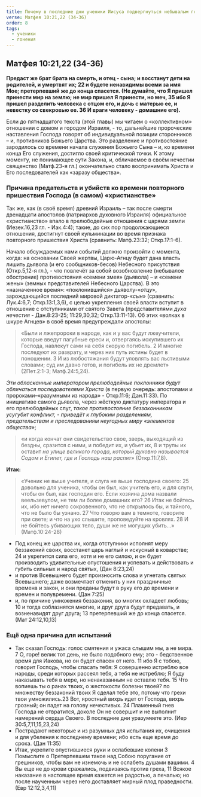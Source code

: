 ```yaml
---
title: Почему в последние дни ученики Иисуса подвергнуться небывалым гонениям?
verse: Матфея 10:21,22 (34-36)
order: 8
tags:
  - ученики
  - гонения
---
```


## Матфея 10:21,22 (34-36)

**Предаст же брат брата на смерть, и отец - сына; и восстанут дети на родителей, и умертвят их; 22 и будете ненавидимы всеми за имя Мое; претерпевший же до конца спасется. (Не думайте, что Я пришел принести мир на землю; не мир пришел Я принести, но меч, 35 ибо Я пришел разделить человека с отцом его, и дочь с матерью ее, и невестку со свекровью ее. 36 И враги человеку - домашние его).** 

Если до пятнадцатого текста (этой главы) мы читаем о «коллективном» отношении с домом и городом Израиля, - то, дальнейшие пророческие наставления Господа говорят об индивидуальной позиции сторонников – и, противников Божьего Царства. Это разделение и противостояние зародилось со времени начала служения Божьего Сына – и, ко времени конца Его служения, достигло своей критической точки. К этому моменту, не понимающее сути Закона, и, обличаемое в своём нечестии священство (Матф.23-я гл.) окончательно стало воспринимать Христа и Его последователей как «заразу общества».

### Причина предательств и убийств ко времени повторного пришествия Господа (в самом) «христианстве»
 
Так же, как (в своё время) древний Израиль – так после смерти двенадцати апостолов (патриархов духовного Израиля) официальное «христианство» впало в прелюбодейные отношения с царями земли (Иезек.16,23 гл. - Иак.4:4); такие, до сих пор продолжающиеся отношения, достигнут своей кульминации во время признака повторного пришествия Христа (сравнить: Матф.23:32; Откр.17:1-6).

Начало обсуждаемых нами событий должно произойти с момента, когда: на основании Своей жертвы, Царю-Агнцу будет дана власть лишить дьявола (и его сообщников-бесов) Небесного присутствия (Откр.5,12-я гл.), - что повлечёт за собой возобновление (небывалое обострение) противостояния «семени змея» (дьявола) – и «семени жены» (земных представителей Небесного Царства). В это «назначенное время»: «поклонившийся» дьяволу-«*отцу*», зарождающийся последний мировой диктатор-«*сын*» (сравнить: Лук.4:6,7; Откр.13:1,3,6), с целью укрепления своей власти вступит в отношение с отступниками от святого Завета (представителями  *духа нечестия* - Дан.8:23-25; 11:29,30,32; Откр.13:11-13). Об этих «волках в шкуре Агнцев» в своё время предупреждали апостолы: 

>«Были и лжепророки в народе, как и у вас будут лжеучители, которые введут пагубные ереси и, отвергаясь искупившего их Господа, навлекут сами на себя скорую погибель. 2 И многие последуют их разврату, и через них путь истины будет в поношении. 3 И из любостяжания будут уловлять вас льстивыми словами; суд им давно готов, и погибель их не дремлет» (2Пет.2:1-3; Матф.24:5,24). 

*Эти обласканные императором прелюбодейные поклонники будут обличаться последователями Христа* (в первую очередь: апостолами и пророками–«разумными из народа» - Откр.11:6; Дан.11:33). По инициативе самого дьявола, через жёсткую диктатуру императора и его прелюбодейных слуг, *такое противостояние беззаконникам усугубит конфликт, - приведёт к глубоким разделениям, предательствам и преследованиям неугодных миру «элементов общества»*;  

>«и когда кончат они свидетельство свое, зверь, выходящий из бездны, сразится с ними, и победит их, и убьет их, 8 и трупы их оставит *на улице великого города, который духовно называется Содом и Египет, где и Господь наш распят*» (Откр.11:7,8).

**Итак:** 

>«Ученик не выше учителя, и слуга не выше господина своего: 25 довольно для ученика, чтобы он был, как учитель его, и для слуги, чтобы он был, как господин его. Если хозяина дома назвали веельзевулом, не тем ли более домашних его? 26 Итак не бойтесь их, ибо нет ничего сокровенного, что не открылось бы, и тайного, что не было бы узнано. 27 Что говорю вам в темноте, говорите при свете; и что на ухо слышите, проповедуйте на кровлях. 28 И не бойтесь убивающих тело, души же не могущих убить…» (Матф.10:24-28)

- Под конец же царства их, когда отступники исполнят меру беззаконий своих, восстанет царь наглый и искусный в коварстве; 24 и укрепится сила его, хотя и не его силою, и он будет производить удивительные опустошения и успевать и действовать и губить сильных и народ святых, (Дан 8:23,24)
- и против Всевышнего будет произносить слова и угнетать святых Всевышнего; даже возмечтает отменить у них праздничные времена и закон, и они преданы будут в руку его до времени и времен и полувремени. (Дан 7:25)
- и, по причине умножения беззакония, во многих охладеет любовь; 10 и тогда соблазнятся многие, и друг друга будут предавать, и возненавидят друг друга; 13 претерпевший же до конца спасется. (Мат 24:12,10,13)

### Ещё одна причина для испытаний

- Так сказал Господь: голос смятения и ужаса слышим мы, а не мира. 7 О, горе! велик тот день, не было подобного ему; это - бедственное время для Иакова, но он будет спасен от него. 11 ибо Я с тобою, говорит Господь, чтобы спасать тебя: Я совершенно истреблю все народы, среди которых рассеял тебя, а тебя не истреблю; Я буду наказывать тебя в мере, но ненаказанным не оставлю тебя. 15 Что вопиешь ты о ранах твоих, о жестокости болезни твоей? по множеству беззаконий твоих Я сделал тебе это, потому что грехи твои умножились.23 Вот, яростный вихрь идет от Господа, вихрь грозный; он падет на голову нечестивых. 24 Пламенный гнев Господа не отвратится, доколе Он не совершит и не выполнит намерений сердца Своего. В последние дни уразумеете это. (Иер 30:5,7,11,15,23,24)
- Пострадают некоторые и из разумных для испытания их, очищения и для убеления к последнему времени; ибо есть еще время до срока. (Дан 11:35)
- Итак, укрепите опустившиеся руки и ослабевшие колени 3 Помыслите о Претерпевшем такое над Собою поругание от грешников, чтобы вам не изнемочь и не ослабеть душами вашими. 4 Вы еще не до крови сражались, подвизаясь против греха, 11 Всякое наказание в настоящее время кажется не радостью, а печалью; но после наученным через него доставляет мирный плод праведности. (Евр 12:12,3,4,11)
